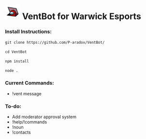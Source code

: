 # <img src="logo.png" alt="VentBot icon" width="50"/> VentBot for Warwick Esports


### Install Instructions:
`git clone https://github.com/P-aradox/VentBot/`

`cd VentBot`

`npm install`

`node .`


### Current Commands:
- !vent message

### To-do:
- Add moderator approval system
- !help/!commands
- !noun
- !contacts
